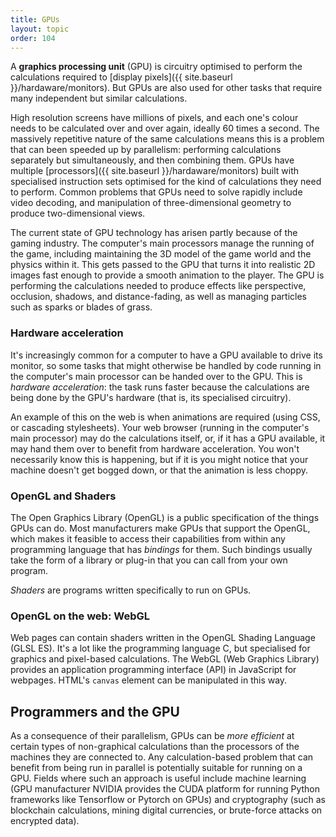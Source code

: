 ```yaml
---
title: GPUs
layout: topic
order: 104
---
```


A **graphics processing unit** (GPU) is circuitry optimised to perform the
calculations required to [display pixels]({{ site.baseurl }}/hardaware/monitors).
But GPUs are also used for other tasks that require many independent but
similar calculations.

High resolution screens have millions of pixels, and each one's colour needs to
be calculated over and over again, ideally 60 times a second. The massively
repetitive nature of the same calculations means this is a problem that can
been speeded up by parallelism: performing calculations separately but
simultaneously, and then combining them. GPUs have multiple
[processors]({{ site.baseurl }}/hardaware/monitors) built with specialised
instruction sets optimised for the kind of calculations they need to perform.
Common problems that GPUs need to solve rapidly include video decoding, and
manipulation of three-dimensional geometry to produce two-dimensional views.

The current state of GPU technology has arisen partly because of the gaming
industry. The computer's main processors manage the running of the game,
including maintaining the 3D model of the game world and the physics within it.
This gets passed to the GPU that turns it into realistic 2D images fast enough
to provide a smooth animation to the player. The GPU is performing the
calculations needed to produce effects like perspective, occlusion, shadows,
and distance-fading, as well as managing particles such as sparks or blades of
grass.

### Hardware acceleration

It's increasingly common for a computer to have a GPU available to drive its
monitor, so some tasks that might otherwise be handled by code running in the
computer's main processor can be handed over to the GPU. This is _hardware
acceleration_: the task runs faster because the calculations are being done by
the GPU's hardware (that is, its specialised circuitry).

An example of this on the web is when animations are required (using CSS, or
cascading stylesheets). Your web browser (running in the computer's main
processor) may do the calculations itself, or, if it has a GPU available, it
may hand them over to benefit from hardware acceleration. You won't necessarily
know this is happening, but if it is you might notice that your machine doesn't
get bogged down, or that the animation is less choppy.

### OpenGL and Shaders

The Open Graphics Library (OpenGL) is a public specification of the things GPUs
can do. Most manufacturers make GPUs that support the OpenGL, which makes it
feasible to access their capabilities from within any programming language that
has _bindings_ for them. Such bindings usually take the form of a library or
plug-in that you can call from your own program.

_Shaders_ are programs written specifically to run on GPUs.

### OpenGL on the web: WebGL

<canvas class="js-only" id="glcanvas" width="640" height="640"></canvas>

Web pages can contain shaders written in the OpenGL Shading Language (GLSL ES).
It's a lot like the programming language C, but specialised for graphics and
pixel-based calculations. The WebGL (Web Graphics Library) provides an
application programming interface (API) in JavaScript for webpages. HTML's
`canvas` element can be manipulated in this way.

<p id="webgl-capability" class="js-only"></p>

## Programmers and the GPU

As a consequence of their parallelism, GPUs can be _more efficient_ at certain
types of non-graphical calculations than the processors of the machines they
are connected to. Any calculation-based problem that can benefit from being run
in parallel is potentially suitable for running on a GPU. Fields where such an
approach is useful include machine learning (GPU manufacturer NVIDIA provides
the CUDA platform for running Python frameworks like Tensorflow or Pytorch on
GPUs) and cryptography (such as blockchain calculations, mining digital
currencies, or brute-force attacks on encrypted data).

<script src="{{ site.baseurl }}/js/gl-matrix-min.js"></script>
<script src="{{ site.baseurl }}/js/webgl-demo-custom.js"></script>
<script>
  const MAX_CANVAS_X = 600;
  const MAX_CANVAS_Y = 600;
  const webgl_paragraph = document.getElementById("webgl-capability");
  const canvas = document.getElementById("glcanvas");
  var gl = canvas.getContext("webgl") || canvas.getContext("experimental-webgl");
  if (gl && gl instanceof WebGLRenderingContext) {
    webgl_paragraph.innerHTML =
      "Your browser supports WebGL: it’s driving the animation above. You can inspect the "
      + "<a href='{{ site.baseurl }}/js/webgl-demo-custom.js'>JavaScript that’s running it</a>. "
      + "The code is from <a href='https://developer.mozilla.org/en-US/docs/Web/API/WebGL_API/Tutorial'>MDN’s WebGL tutorial</a>." ;
      // note: the MDN code is available under CC0 (public domain) license
    
  } else {
    webgl_paragraph.innerHTML = "Your browser does not support WebGL.";
  }

  let max_x = document.getElementsByClassName("main-content")[0].clientWidth * 0.9;
  let x = MAX_CANVAS_X;
  let y = MAX_CANVAS_Y;
  if (max_x < MAX_CANVAS_X) {
    x = max_x;
    y *= (x/MAX_CANVAS_X) // i.e., scaled same as x
  }
  canvas.width = x;
  canvas.height = y;
  canvas.style.width = x;
  canvas.style.height = y;
  main("{{ site.baseurl }}/images/cube-texture.png");
</script>
